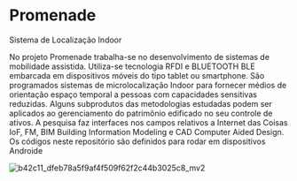 # Promenade
Sistema de Localização Indoor

No projeto Promenade trabalha-se no desenvolvimento de sistemas de mobilidade assistida. Utiliza-se tecnologia RFDI e BLUETOOTH BLE embarcada em dispositivos móveis do tipo tablet ou smartphone. São programados sistemas de microlocalização Indoor para fornecer médios de orientação espaço temporal a pessoas com capacidades sensitivas reduzidas. Alguns subprodutos das metodologias estudadas podem ser aplicados ao gerenciamento do patrimônio edificado no seu controle de ativos. A pesquisa faz interfaces nos campos relativos a Internet das Coisas IoF, FM, BIM Building Information Modeling e CAD Computer Aided Design.
Os códigos neste repositório são definidos para rodar em dispositivos Androide

![b42c11_dfeb78a5f9af4f509f62f2c44b3025c8_mv2](https://user-images.githubusercontent.com/9437020/177428237-c37d6ecb-208a-4a3f-a507-128c75b75e83.png)
